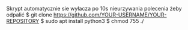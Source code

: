 Skrypt automatycznie sie wyłacza po 10s nieurzywania 
polecenia żeby odpalić 
$ git clone https://github.com/YOUR-USERNAME/YOUR-REPOSITORY
$ sudo apt install python3
$ chmod 755 ./
